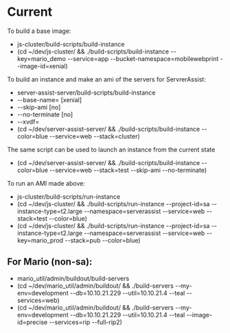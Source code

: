 
# Current

To build a base image:

* js-cluster/build-scripts/build-instance
* (cd ~/dev/js-cluster/ && ./build-scripts/build-instance --key=mario_demo --service=app --bucket-namespace=mobilewebprint --image-id=xenial)


To build an instance and make an ami of the servers for ServrerAssist:

* server-assist-server/build-scripts/build-instance
* --base-name=    [xenial]
* --skip-ami      [no]
* --no-terminate  [no]
* --xvdf=
* (cd ~/dev/server-assist-server/ && ./build-scripts/build-instance --color=blue --service=web --stack=cluster)


The same script can be used to launch an instance from the current state

* (cd ~/dev/server-assist-server/ && ./build-scripts/build-instance --color=blue --service=web --stack=test --skip-ami --no-terminate)


To run an AMI made above:

* js-cluster/build-scripts/run-instance
* (cd ~/dev/js-cluster/ && ./build-scripts/run-instance --project-id=sa --instance-type=t2.large --namespace=serverassist --service=web --stack=test --color=blue)
* (cd ~/dev/js-cluster/ && ./build-scripts/run-instance --project-id=sa --instance-type=t2.large --namespace=serverassist --service=web --key=mario_prod --stack=pub --color=blue)

## For Mario (non-sa):

* mario_util/admin/buildout/build-servers
* (cd ~/dev/mario_util/admin/buildout/ && ./build-servers --my-env=development --db=10.10.21.229 --util=10.10.21.4 --teal --services=web)
* (cd ~/dev/mario_util/admin/buildout/ && ./build-servers --my-env=development --db=10.10.21.229 --util=10.10.21.4 --teal --image-id=precise --services=rip --full-rip2)

